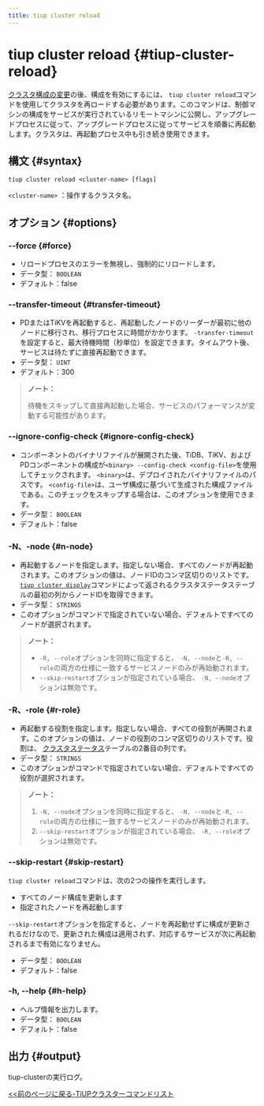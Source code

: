 ```yaml
---
title: tiup cluster reload
---
```


# tiup cluster reload {#tiup-cluster-reload}

[クラスタ構成の変更](/tiup/tiup-component-cluster-edit-config.md)の後、構成を有効にするには、 `tiup cluster reload`コマンドを使用してクラスタを再ロードする必要があります。このコマンドは、制御マシンの構成をサービスが実行されているリモートマシンに公開し、アップグレードプロセスに従って、アップグレードプロセスに従ってサービスを順番に再起動します。クラスタは、再起動プロセス中も引き続き使用できます。

## 構文 {#syntax}

```shell
tiup cluster reload <cluster-name> [flags]
```

`<cluster-name>` ：操作するクラスタ名。

## オプション {#options}

### &#x20;--force {#force}

-   リロードプロセスのエラーを無視し、強制的にリロードします。
-   データ型： `BOOLEAN`
-   デフォルト：false

### --transfer-timeout {#transfer-timeout}

-   PDまたはTiKVを再起動すると、再起動したノードのリーダーが最初に他のノードに移行され、移行プロセスに時間がかかります。 `-transfer-timeout`を設定すると、最大待機時間（秒単位）を設定できます。タイムアウト後、サービスは待たずに直接再起動できます。
-   データ型： `UINT`
-   デフォルト：300

> **ノート：**
>
> 待機をスキップして直接再起動した場合、サービスのパフォーマンスが変動する可能性があります。

### --ignore-config-check {#ignore-config-check}

-   コンポーネントのバイナリファイルが展開された後、TiDB、TiKV、およびPDコンポーネントの構成が`<binary> --config-check <config-file>`を使用してチェックされます。 `<binary>`は、デプロイされたバイナリファイルのパスです。 `<config-file>`は、ユーザ構成に基づいて生成された構成ファイルである。このチェックをスキップする場合は、このオプションを使用できます。
-   データ型： `BOOLEAN`
-   デフォルト：false

### -N、-node {#n-node}

-   再起動するノードを指定します。指定しない場合、すべてのノードが再起動されます。このオプションの値は、ノードIDのコンマ区切りのリストです。 [`tiup cluster display`](/tiup/tiup-component-cluster-display.md)コマンドによって返されるクラスタステータステーブルの最初の列からノードIDを取得できます。
-   データ型： `STRINGS`
-   このオプションがコマンドで指定されていない場合、デフォルトですべてのノードが選択されます。

> **ノート：**
>
> -   `-R, --role`オプションを同時に指定すると、 `-N, --node`と`-R, --role`の両方の仕様に一致するサービスノードのみが再始動されます。
> -   `--skip-restart`オプションが指定されている場合、 `-N, --node`オプションは無効です。

### -R、-role {#r-role}

-   再起動する役割を指定します。指定しない場合、すべての役割が再開されます。このオプションの値は、ノードの役割のコンマ区切りのリストです。役割は、 [クラスタステータス](/tiup/tiup-component-cluster-display.md)テーブルの2番目の列です。
-   データ型： `STRINGS`
-   このオプションがコマンドで指定されていない場合、デフォルトですべての役割が選択されます。

> **ノート：**
>
> 1.  `-N, --node`オプションを同時に指定すると、 `-N, --node`と`-R, --role`の両方の仕様に一致するサービスノードのみが再始動されます。
> 2.  `--skip-restart`オプションが指定されている場合、 `-R, --role`オプションは無効です。

### --skip-restart {#skip-restart}

`tiup cluster reload`コマンドは、次の2つの操作を実行します。

-   すべてのノード構成を更新します
-   指定されたノードを再起動します

`--skip-restart`オプションを指定すると、ノードを再起動せずに構成が更新されるだけなので、更新された構成は適用されず、対応するサービスが次に再起動されるまで有効になりません。

-   データ型： `BOOLEAN`
-   デフォルト：false

### -h, --help {#h-help}

-   ヘルプ情報を出力します。
-   データ型： `BOOLEAN`
-   デフォルト：false

## 出力 {#output}

tiup-clusterの実行ログ。

[&lt;&lt;前のページに戻る-TiUPクラスターコマンドリスト](/tiup/tiup-component-cluster.md#command-list)
